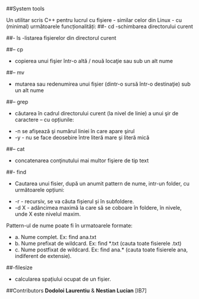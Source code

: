 ##System tools

Un utilitar scris C++ pentru lucrul cu fișiere - similar celor din Linux - cu (minimal) următoarele
funcționalități:
##- cd
-schimbarea directorului curent

##- ls
-listarea fișierelor din directorul curent

##– cp
- copierea unui fişier într-o altă / nouă locaţie sau sub un alt nume

##– mv
- mutarea sau redenumirea unui fișier (dintr-o sursă într-o destinaţie) sub un alt nume

##– grep
-  căutarea în cadrul directorului curent (la nivel de linie) a unui şir de caractere – cu
opțiunile:
 * -n  se afişează şi numărul liniei în care apare şirul
 * -y - nu se face deosebire între literă mare şi literă mică

##– cat
- concatenarea conţinutului mai multor fişiere de tip text 

##- find

- Cautarea unui fisier, după un anumit pattern de nume, intr-un folder ​, cu
următoarele opțiuni:
 * -r - recursiv, se va căuta fișierul și în subfoldere.
 * -d X - adâncimea maximă la care să se coboare în foldere, în nivele, unde X
este nivelul maxim.

 Pattern-ul de nume poate fi în urmatoarele formate:
 * a. Nume complet. Ex: find ana.txt
 * b. Nume prefixat de wildcard. Ex: find *.txt (cauta toate fisierele .txt)
 * c. Nume postfixat de wildcard. Ex: find ana.* (cauta toate fisierele ana,
    indiferent de extensie).

##-filesize
- calcularea spațiului ocupat de un fișier.

##Contributors
**Dodoloi Laurentiu** & **Nestian Lucian** [IB7]
